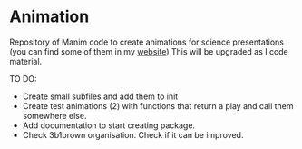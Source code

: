 # Animation
Repository of Manim code to create animations for science presentations (you can find some of them in my [website](https://panopepino.github.io/web_page/))
This will be upgraded as I code material.

TO DO:

- Create small subfiles and add them to init
- Create test animations (2) with functions that return a play and call them somewhere else.
- Add documentation to start creating package.
- Check 3b1brown organisation. Check if it can be improved.